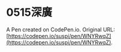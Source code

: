 # 0515深廣

A Pen created on CodePen.io. Original URL: [https://codepen.io/suspi/pen/WNYRwqZ](https://codepen.io/suspi/pen/WNYRwqZ).

